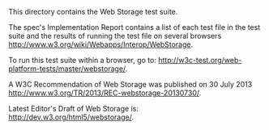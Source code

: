 This directory contains the Web Storage test suite.

The spec's Implementation Report contains a list of each test file in the test suite and the results of running the test file on several browsers <http://www.w3.org/wiki/Webapps/Interop/WebStorage>.

To run this test suite within a browser, go to: <http://w3c-test.org/web-platform-tests/master/webstorage/>.

A W3C Recommendation of Web Storage was published on 30 July 2013 <http://www.w3.org/TR/2013/REC-webstorage-20130730/>.

Latest Editor's Draft of Web Storage is: <http://dev.w3.org/html5/webstorage/>.

